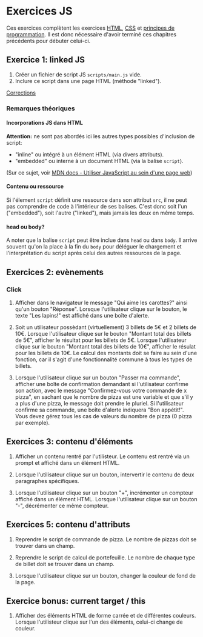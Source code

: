 # Exercices JS

Ces exercices complètent les exercices [HTML](../html), [CSS](../css) et [principes de programmation](../pp). Il est donc nécessaire d'avoir terminé ces chapitres précédents pour débuter celui-ci.

## Exercice 1: linked JS

 1. Créer un fichier de script JS `scripts/main.js` vide.
 2. Inclure ce script dans une page HTML (méthode "linked").

[Corrections](./ex1)

### Remarques théoriques

#### Incorporations JS dans HTML

**Attention:** ne sont pas abordés ici les autres types possibles d'inclusion de script:
 - "inline" ou intégré à un élément HTML (via divers attributs).
 - "embedded" ou interne à un document HTML (via la balise `script`).

(Sur ce sujet, voir [MDN docs - Utiliser JavaScript au sein d'une page web](https://developer.mozilla.org/fr/docs/Learn/HTML/Howto/Use_JavaScript_within_a_webpage)) 

#### Contenu ou ressource

Si l'élement `script` définit une ressource dans son attribut `src`, il ne peut pas comprendre de code à l'intérieur de ses balises. C'est donc soit l'un ("embedded"), soit l'autre ("linked"), mais jamais les deux en même temps.

#### head ou body?

A noter que la balise `script` peut être inclue dans `head` ou dans `body`. Il arrive souvent qu'on la place à la fin du `body` pour déléguer le chargement et l'interprétation du script après celui des autres ressources de la page. 


## Exercices 2: evènements

### Click

 1. Afficher dans le navigateur le message "Qui aime les carottes?" ainsi qu'un bouton "Réponse". Lorsque l'utilisateur clique sur le bouton, le texte "Les lapins!" est affiché dans une boîte d'alerte.

 2. Soit un utilisateur possèdant (virtuellement) 3 billets de 5€ et 2 billets de 10€. Lorsque l'utilisateur clique sur le bouton "Montant total des billets de 5€", afficher le résultat pour les billets de 5€. Lorsque l'utilisateur clique sur le bouton "Montant total des billets de 10€", afficher le résulat pour les billets de 10€. Le calcul des montants doit se faire au sein d'une fonction, car il s'agit d'une fonctionnalité commune à tous les types de billets.

 3. Lorsque l'utilisateur clique sur un bouton "Passer ma commande", afficher une boîte de confirmation demandant si l'utilisateur confirme son action, avec le message "Confirmez-vous votre commande de x pizza", en sachant que le nombre de pizza est une variable et que s'il y a plus d'une pizza, le message doit prendre le pluriel. Si l'utilisateur confirme sa commande, une boîte d'alerte indiquera "Bon appétit!". Vous devez gérez tous les cas de valeurs du nombre de pizza (0 pizza par exemple).


## Exercices 3: contenu d'éléments

 1. Afficher un contenu rentré par l'utilisteur. Le contenu est rentré via un prompt et affiché dans un élément HTML.

 2. Lorsque l'utilisateur clique sur un bouton, intervertir le contenu de deux paragraphes spécifiques.

 3. Lorsque l'utilisateur clique sur un bouton "+", incrémenter un compteur affiché dans un élément HTML. Lorsque l'utilisateur clique sur un bouton "-", décrémenter ce même compteur.
 

## Exercices 5: contenu d'attributs

 1. Reprendre le script de commande de pizza. Le nombre de pizzas doit se trouver dans un champ.

 2. Reprendre le script de calcul de portefeuille. Le nombre de chaque type de billet doit se trouver dans un champ.

 3. Lorsque l'utilisateur clique sur un bouton, changer la couleur de fond de la page.


## Exercice bonus: current target / this

 1. Afficher des éléments HTML de forme carrée et de différentes couleurs. Lorsque l'utilisteur clique sur l'un des éléments, celui-ci change de couleur.

